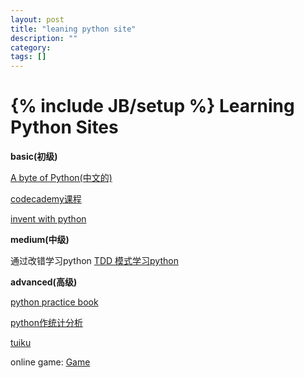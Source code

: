 ```yaml
---
layout: post
title: "leaning python site"
description: ""
category: 
tags: []
---
```

{% include JB/setup %}
Learning Python Sites
=====================
**basic(初级)**

[A byte of Python(中文的)](http://woodpecker.org.cn/abyteofpython_cn/chinese/)

[codecademy课程](http://www.codecademy.com/zh/tracks/python)

[invent with python](http://inventwithpython.com/chapters/)

**medium(中级)**

通过改错学习python [TDD 模式学习python](https://github.com/gregmalcolm/python_koans)

**advanced(高级)**

[python practice book](http://anandology.com/python-practice-book)

[python作统计分析](http://www.kevinsheppard.com/images/0/09/Python_introduction.pdf)

[tuiku](http://www.tuiku.com) 

online game:
[Game](http://www.checkio.org)

